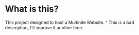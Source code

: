 # What is this?
This project designed to host a Multinite Website.
^ This is a bad description, I'll improve it another time.